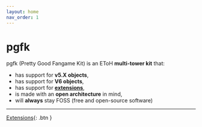 ```yaml
---
layout: home
nav_order: 1
---
```


# **pgfk**

pgfk (Pretty Good Fangame Kit) is an EToH **multi-tower kit** that:

- has support for **v5.X objects**,
- has support for **V6 objects**,
- has support for **[extensions](/extensions/extensions.html)**,
- is made with an **open architecture** in mind,
- will **always** stay FOSS (free and open-source software)

---

[Extensions](/extensions/extensions.html){: .btn }
